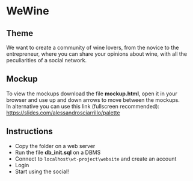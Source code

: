 # WeWine

## Theme
We want to create a community of wine lovers, from the novice to the entrepreneur, where you can share your opinions about wine, with all the peculiarities of a social network.

## Mockup
To view the mockups download the file **mockup.html**, open it in your browser and use up and down arrows to move between the mockups.  
In alternative you can use this link (fullscreen recommended): https://slides.com/alessandrosciarrillo/palette

## Instructions
- Copy the folder on a web server
- Run the file **db_init.sql** on a DBMS
- Connect to `localhost\wt-project\website` and create an account
- Login
- Start using the social!
